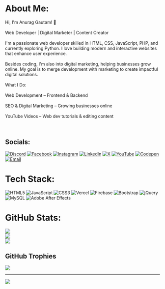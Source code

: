 # About Me:
Hi, I'm Anurag Gautam! 🚀<br><br>Web Developer | Digital Marketer | Content Creator<br><br>I'm a passionate web developer skilled in HTML, CSS, JavaScript, PHP, and currently exploring Python. I love building modern and interactive websites that enhance user experience.<br><br>Besides coding, I'm also into digital marketing, helping businesses grow online. My goal is to merge development with marketing to create impactful digital solutions.<br><br>What I Do:<br><br> Web Development – Frontend & Backend<br><br> SEO & Digital Marketing – Growing businesses online<br><br> YouTube Videos – Web dev tutorials & editing content<br><br><br>

## Socials:
[![Discord](https://img.shields.io/badge/Discord-%237289DA.svg?style=for-the-badge&logo=discord&logoColor=white&borderRadius=50)](https://discord.gg/anuxagfr) 
[![Facebook](https://img.shields.io/badge/Facebook-%231877F2.svg?style=for-the-badge&logo=Facebook&logoColor=white&borderRadius=50)](https://facebook.com/anuxagfr) 
[![Instagram](https://img.shields.io/badge/Instagram-%23E4405F.svg?style=for-the-badge&logo=Instagram&logoColor=white&borderRadius=50)](https://instagram.com/anuxagfr) 
[![LinkedIn](https://img.shields.io/badge/LinkedIn-%230077B5.svg?style=for-the-badge&logo=linkedin&logoColor=white&borderRadius=50)](https://linkedin.com/in/anuxagfr) 
[![X](https://img.shields.io/badge/X-black.svg?style=for-the-badge&logo=X&logoColor=white&borderRadius=50)](https://x.com/anuxagfr) 
[![YouTube](https://img.shields.io/badge/YouTube-%23FF0000.svg?style=for-the-badge&logo=YouTube&logoColor=white&borderRadius=50)](https://youtube.com/@webcode.x) 
[![Codepen](https://img.shields.io/badge/Codepen-000000?style=for-the-badge&logo=codepen&logoColor=white&borderRadius=50)](https://codepen.io/anuxagfr) 
[![Email](https://img.shields.io/badge/Email-D14836?style=for-the-badge&logo=gmail&logoColor=white&borderRadius=50)](mailto:anuraggautam4570@gmail.com)

#  Tech Stack:
![HTML5](https://img.shields.io/badge/html5-%23E34F26.svg?style=flat&logo=html5&logoColor=white) ![JavaScript](https://img.shields.io/badge/javascript-%23323330.svg?style=flat&logo=javascript&logoColor=%23F7DF1E) ![CSS3](https://img.shields.io/badge/css3-%231572B6.svg?style=flat&logo=css3&logoColor=white) ![Vercel](https://img.shields.io/badge/vercel-%23000000.svg?style=flat&logo=vercel&logoColor=white) ![Firebase](https://img.shields.io/badge/firebase-%23039BE5.svg?style=flat&logo=firebase) ![Bootstrap](https://img.shields.io/badge/bootstrap-%238511FA.svg?style=flat&logo=bootstrap&logoColor=white) ![jQuery](https://img.shields.io/badge/jquery-%230769AD.svg?style=flat&logo=jquery&logoColor=white) ![MySQL](https://img.shields.io/badge/mysql-4479A1.svg?style=flat&logo=mysql&logoColor=white) ![Adobe After Effects](https://img.shields.io/badge/Adobe%20After%20Effects-9999FF.svg?style=flat&logo=Adobe%20After%20Effects&logoColor=white)
#  GitHub Stats:
![](https://github-readme-stats.vercel.app/api?username=anuxagfr&theme=dark&hide_border=false&include_all_commits=false&count_private=false)<br/>
![](https://github-readme-streak-stats.herokuapp.com/?user=anuxagfr&theme=dark&hide_border=false)<br/>
![](https://github-readme-stats.vercel.app/api/top-langs/?username=anuxagfr&theme=dark&hide_border=false&include_all_commits=false&count_private=false&layout=compact)

##  GitHub Trophies
![](https://github-profile-trophy.vercel.app/?username=anuxagfr&theme=radical&no-frame=false&no-bg=true&margin-w=4)

---
[![](https://visitcount.itsvg.in/api?id=anuxagfr&icon=0&color=0)](https://visitcount.itsvg.in)

<!-- Proudly created with GPRM ( https://gprm.itsvg.in ) -->
